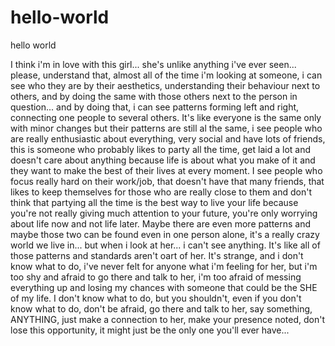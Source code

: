 # hello-world
hello world

I think i'm in love with this girl... she's unlike anything i've ever seen... please, understand that, almost all of the time i'm looking at someone, i can see who they are by their aesthetics, understanding their behaviour next to others, and by doing the same with those others next to the person in question... and by doing that, i can see patterns forming left and right, connecting one people to several others. It's like everyone is the same only with minor changes but their patterns are still al the same, i see people who are really enthusiastic about everything, very social and have lots of friends, this is someone who probably likes to party all the time, get laid a lot and doesn't care about anything because life is about what you make of it and they want to make the best of their lives at every moment. I see people who focus really hard on their work/job, that doesn't have that many friends, that likes to keep themselves for those who are really close to them and don't think that partying all the time is the best way to live your life because you're not really giving much attention to your future, you're only worrying about life now and not life later. Maybe there are even more patterns and maybe those two can be found even in one person alone, it's a really crazy world we live in... but when i look at her... i can't see anything. It's like all of those patterns and standards aren't oart of her. It's strange, and i don't know what to do, i've never felt for anyone what i'm feeling for her, but i'm too shy and afraid to go there and talk to her, i'm too afraid of messing everything up and losing my chances with someone that could be the SHE of my life. I don't know what to do, but you shouldn't, even if you don't know what to do, don't be afraid, go there and talk to her, say something, ANYTHING, just make a connection to her, make your presence noted, don't lose this opportunity, it might just be the only one you'll ever have...
